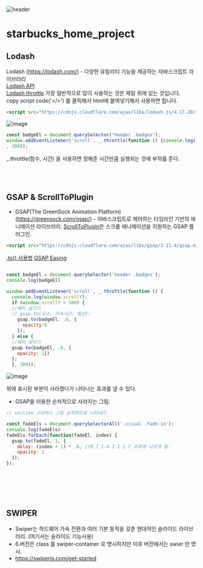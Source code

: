 ![header](https://capsule-render.vercel.app/api?type=waving&color=auto&height=200&text=Welcome!%20&fontSize=60&fontAlignY=40&desc=I'm%20joonho)
# starbucks_home_project


## Lodash
Lodash (https://lodash.com/) - 다양한 유틸리티 기능을 제공하는 자바스크립트 라이브러리<br>
[Lodash API](https://lodash.com/docs/4.17.15) <br>
[Lodash throttle](https://lodash.com/docs/4.17.15#throttle)
가장 일반적으로 많이 사용하는 것은 제일 위에 있는 것입니다.<br>
copy script code('</>') 를 클릭해서 html에 붙여넣기해서 사용하면 됩니다.
```html
<script src="https://cdnjs.cloudflare.com/ajax/libs/lodash.js/4.17.20/lodash.min.js" integrity="sha512-90vH1Z83AJY9DmlWa8WkjkV79yfS2n2Oxhsi2dZbIv0nC4E6m5AbH8Nh156kkM7JePmqD6tcZsfad1ueoaovww==" crossorigin="anonymous"></script>
```


![image](https://user-images.githubusercontent.com/103080228/209610183-3cf66742-aa2c-4b79-b56f-46da924e7b78.png)

```js
const badgeEl = document.querySelector("header .badges");
window.addEventListener('scroll', _.throttle(function () {console.log('scroll!');}
, 300));
```

_.throttle(함수, 시간) 을 사용하면 정해준 시간만큼 실행되는 것에 부하를 준다.
<br><br>
<br><br>

## GSAP & ScrollToPlugin

  - GSAP(The GreenSock Animation Platform)(https://greensock.com/gsap/) - 자바스크립트로 제어하는 타임라인 기반의 애니메이션 라이브러리.
[ScrollToPlugin](https://greensock.com/scrolltoplugin/)은 스크롤 애니메이션을 지원하는 GSAP 플러그인.

```html
<script src="https://cdnjs.cloudflare.com/ajax/libs/gsap/3.11.4/gsap.min.js" integrity="sha512-f8mwTB+Bs8a5c46DEm7HQLcJuHMBaH/UFlcgyetMqqkvTcYg4g5VXsYR71b3qC82lZytjNYvBj2pf0VekA9/FQ==" crossorigin="anonymous" referrerpolicy="no-referrer"></script>
```

[.to() 사용법](https://greensock.com/docs/v3/GSAP/gsap.to())
[GSAP Easing](https://greensock.com/docs/v2/Easing)

```js

const badgeEl = document.querySelector('header .badges');
console.log(badgeEl)

window.addEventListener('scroll', _.throttle(function () {
  console.log(window.scrollY);
  if (window.scrollY > 500) {
  //배지 숨기기
  // gsap.to(요소, 지속시간, 옵션);
    gsap.to(badgeEl, .6, {
      opacity:0
    });
  } else {
  //배지 보이기
  gsap.to(badgeEl, .6, {
    opacity: 1})
  };
  }, 300));
```

![image](https://user-images.githubusercontent.com/103080228/209625175-4f480e42-4982-444e-9776-ff4eefe7c351.png)

위에 표시된 부분이 사라졌다가 나타나는 효과를 낼 수 있다.


  - GSAP을 이용한 순차적으로 사라지는 그림.

```js
// section 스타벅스 그림 순차적으로 나타내기

const fadeEls = document.querySelectorAll('.visual .fade-in');
console.log(fadeEls)
fadeEls.forEach(function(fadeEl, index) {
  gsap.to(fadeEl, 1, {
    delay: (index + 1) * .6, //0.7 1.4 2.1 2.7 초후에 나오게 됨.
    opacity: 1
  });
});
```
<br><br>
<br><br>

## SWIPER 
  - Swiper는 하드웨어 가속 전환과 여러 기본 동작을 갖춘 현대적인 슬라이드 라이브러리. (여기서는 슬라이드 기능사용)
  - 6.버전은 class 를 swiper-container 로 명시하지만 이후 버전에서는 swier 만 명시.
  - https://swiperjs.com/get-started


